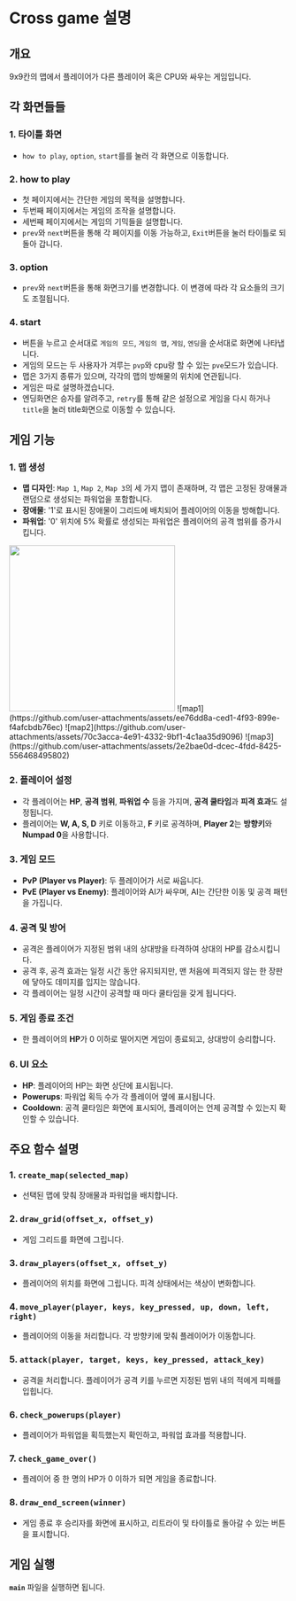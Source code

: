 # Cross game 설명

## 개요
9x9칸의 맵에서 플레이어가 다른 플레이어 혹은 CPU와 싸우는 게임입니다.

## 각 화면들들
### 1. **타이틀 화면**
   - `how to play`, `option`, `start`를를 눌러 각 화면으로 이동합니다.

### 2. **how to play**
   - 첫 페이지에서는 간단한 게임의 목적을 설명합니다.
   - 두번째 페이지에서는 게임의 조작을 설명합니다.
   - 세번째 페이지에서는 게임의 기믹들을 설명합니다.
   - `prev`와 `next`버튼을 통해 각 페이지를 이동 가능하고, `Exit`버튼을 눌러 타이틀로 되돌아 갑니다.

### 3. **option**
   - `prev`와 `next`버튼을 통해 화면크기를 변경합니다. 이 변경에 따라 각 요소들의 크기도 조절됩니다.

### 4. **start**
   - 버튼을 누르고 순서대로 `게임의 모드`, `게임의 맵`, `게임`, `엔딩`을 순서대로 화면에 나타냅니다.
   - 게임의 모드는 두 사용자가 겨루는 `pvp`와 cpu랑 할 수 있는 `pve`모드가 있습니다.
   - 맵은 3가지 종류가 있으며, 각각의 맵의 방해물의 위치에 연관됩니다.
   - 게임은 따로 설명하겠습니다.
   - 엔딩화면은 승자를 알려주고, `retry`를 통해 같은 설정으로 게임을 다시 하거나 `title`을 눌러 title화면으로 이동할 수 있습니다.

## 게임 기능
### 1. **맵 생성**
   - **맵 디자인**: `Map 1`, `Map 2`, `Map 3`의 세 가지 맵이 존재하며, 각 맵은 고정된 장애물과 랜덤으로 생성되는 파워업을 포함합니다.
   - **장애물**: '1'로 표시된 장애물이 그리드에 배치되어 플레이어의 이동을 방해합니다.
   - **파워업**: '0' 위치에 5% 확률로 생성되는 파워업은 플레이어의 공격 범위를 증가시킵니다.
<img src="https://github.com/user-attachments/assets/ee76dd8a-ced1-4f93-899e-f4afcbdb76ec" width = 300>
![map1](https://github.com/user-attachments/assets/ee76dd8a-ced1-4f93-899e-f4afcbdb76ec)
![map2](https://github.com/user-attachments/assets/70c3acca-4e91-4332-9bf1-4c1aa35d9096)
![map3](https://github.com/user-attachments/assets/2e2bae0d-dcec-4fdd-8425-556468495802)

### 2. **플레이어 설정**
   - 각 플레이어는 **HP**, **공격 범위**, **파워업 수** 등을 가지며, **공격 쿨타임**과 **피격 효과**도 설정됩니다.
   - 플레이어는 **W, A, S, D** 키로 이동하고, **F** 키로 공격하며, **Player 2**는 **방향키**와 **Numpad 0**을 사용합니다.

### 3. **게임 모드**
   - **PvP (Player vs Player)**: 두 플레이어가 서로 싸웁니다.
   - **PvE (Player vs Enemy)**: 플레이어와 AI가 싸우며, AI는 간단한 이동 및 공격 패턴을 가집니다.

### 4. **공격 및 방어**
   - 공격은 플레이어가 지정된 범위 내의 상대방을 타격하여 상대의 HP를 감소시킵니다.
   - 공격 후, 공격 효과는 일정 시간 동안 유지되지만, 맨 처음에 피격되지 않는 한 장판에 닿아도 데미지를 입지는 않습니다.
   - 각 플레이어는 일정 시간이 공격할 때 마다 쿨타임을 갖게 됩니다다.

### 5. **게임 종료 조건**
   - 한 플레이어의 **HP**가 0 이하로 떨어지면 게임이 종료되고, 상대방이 승리합니다.

### 6. **UI 요소**
   - **HP**: 플레이어의 HP는 화면 상단에 표시됩니다.
   - **Powerups**: 파워업 획득 수가 각 플레이어 옆에 표시됩니다.
   - **Cooldown**: 공격 쿨타임은 화면에 표시되어, 플레이어는 언제 공격할 수 있는지 확인할 수 있습니다.

## 주요 함수 설명

### 1. **`create_map(selected_map)`**
   - 선택된 맵에 맞춰 장애물과 파워업을 배치합니다.

### 2. **`draw_grid(offset_x, offset_y)`**
   - 게임 그리드를 화면에 그립니다.

### 3. **`draw_players(offset_x, offset_y)`**
   - 플레이어의 위치를 화면에 그립니다. 피격 상태에서는 색상이 변화합니다.

### 4. **`move_player(player, keys, key_pressed, up, down, left, right)`**
   - 플레이어의 이동을 처리합니다. 각 방향키에 맞춰 플레이어가 이동합니다.

### 5. **`attack(player, target, keys, key_pressed, attack_key)`**
   - 공격을 처리합니다. 플레이어가 공격 키를 누르면 지정된 범위 내의 적에게 피해를 입힙니다.

### 6. **`check_powerups(player)`**
   - 플레이어가 파워업을 획득했는지 확인하고, 파워업 효과를 적용합니다.

### 7. **`check_game_over()`**
   - 플레이어 중 한 명의 HP가 0 이하가 되면 게임을 종료합니다.

### 8. **`draw_end_screen(winner)`**
   - 게임 종료 후 승리자를 화면에 표시하고, 리트라이 및 타이틀로 돌아갈 수 있는 버튼을 표시합니다.

## 게임 실행

**`main`** 파일을 실행하면 됩니다.

